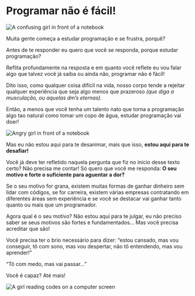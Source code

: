 Programar não é fácil!
======================

![A confusing girl in front of a notebook](https://miro.medium.com/max/1400/0*-naAlHA1jlZd97Zy.jpeg)

Muita gente começa a estudar programação e se frustra, porquê?

Antes de te responder eu quero que você se responda, porque estudar programação?

Reflita profundamente na resposta e em quanto você reflete eu vou falar algo que talvez você já saiba ou ainda não, programar não é fácil!

Dito isso, como qualquer coisa difícil na vida, nosso corpo tende a rejeitar qualquer experiência que seja algo menos que prazeroso _(que diga a musculação, ou aquelas dm’s eternas)._

Então, a menos que você tenha um talento nato que torna a programação algo tao natural como tomar um copo de água, estudar programação vai doer!

![Angry girl in front of a notebook](https://miro.medium.com/max/1400/0*PtNvCk0ASrBb60ZU.jpg)

Mas eu não estou aqui para te desanimar, mais que isso, **estou aqui para te desafiar!**

Você já deve ter refletido naquela pergunta que fiz no início desse texto certo? Não precisa me contar! Só quero que você me responda: **O seu motivo e forte o suficiente para aguentar a dor?**

Se o seu motivo for grana, existem muitas formas de ganhar dinheiro sem lidar com códigos, se for carreira, existem várias empresas contratando em diferentes áreas sem experiência e se você se destacar vai ganhar tanto quanto ou mais que um programador.

Agora qual é o seu motivo? Não estou aqui para te julgar, eu não preciso saber se seus motivos são fortes e fundamentados… Mas você precisa acreditar que são!

Você precisa ter o brio necessário para dizer: “estou cansado, mas vou conseguir, tô com sono, mas vou despertar, não tô entendendo, mas vou aprender!”

“Tô com medo, mas vai passar…”

Você é capaz? Até mais!

![A girl reading codes on a computer screen](https://miro.medium.com/max/1400/0*qtG_vbkL5_ZqCBB8)